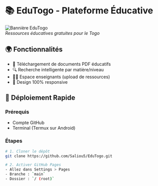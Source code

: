 # 📚 EduTogo - Plateforme Éducative

![Bannière EduTogo](assets/images/banner.png)  
*Ressources éducatives gratuites pour le Togo*

## 🌍 Fonctionnalités
- 📂 Téléchargement de documents PDF éducatifs
- 🔍 Recherche intelligente par matière/niveau
- 👨‍🏫 Espace enseignants (upload de ressources)
- 📱 Design 100% responsive

## 🚀 Déploiement Rapide
### Prérequis
- Compte GitHub
- Terminal (Termux sur Android)

### Étapes
```bash
# 1. Cloner le dépôt
git clone https://github.com/Saliou5/EduTogo.git

# 2. Activer GitHub Pages
- Allez dans Settings > Pages
- Branche : `main`
- Dossier : `/ (root)`
